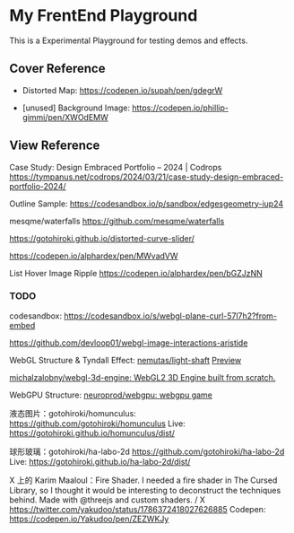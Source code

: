 # My FrentEnd Playground

This is a Experimental Playground for testing demos and effects.

## Cover Reference

- Distorted Map: https://codepen.io/supah/pen/gdegrW

- [unused] Background Image: https://codepen.io/phillip-gimmi/pen/XWOdEMW

## View Reference

Case Study: Design Embraced Portfolio – 2024 | Codrops
https://tympanus.net/codrops/2024/03/21/case-study-design-embraced-portfolio-2024/

Outline Sample: https://codesandbox.io/p/sandbox/edgesgeometry-iup24

mesqme/waterfalls
https://github.com/mesqme/waterfalls

https://gotohiroki.github.io/distorted-curve-slider/

https://codepen.io/alphardex/pen/MWvadVW

List Hover Image Ripple
https://codepen.io/alphardex/pen/bGZJzNN

### TODO

codesandbox: https://codesandbox.io/s/webgl-plane-curl-57l7h2?from-embed

https://github.com/devloop01/webgl-image-interactions-aristide

WebGL Structure & Tyndall Effect: [nemutas/light-shaft](https://github.com/nemutas/light-shaft) [Preview](https://nemutas.github.io/light-shaft/)

[michalzalobny/webgl-3d-engine: WebGL2 3D Engine built from scratch.](https://github.com/michalzalobny/webgl-3d-engine)

WebGPU Structure: [neuroprod/webgpu: webgpu game](https://github.com/neuroprod/webgpu)

液态图片：gotohiroki/homunculus: https://github.com/gotohiroki/homunculus
Live: https://gotohiroki.github.io/homunculus/dist/


球形玻璃：gotohiroki/ha-labo-2d https://github.com/gotohiroki/ha-labo-2d
Live: https://gotohiroki.github.io/ha-labo-2d/dist/

X 上的 Karim Maaloul：Fire Shader. I needed a fire shader in The Cursed Library, so I thought it would be interesting to deconstruct the techniques behind. Made with @threejs and custom shaders. / X
https://twitter.com/yakudoo/status/1786372418027626885 Codepen: https://codepen.io/Yakudoo/pen/ZEZWKJy
